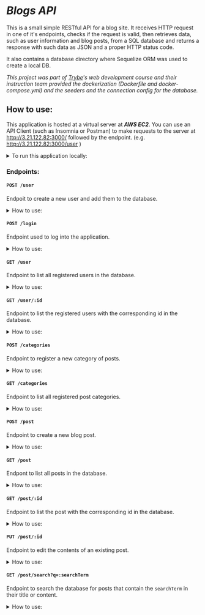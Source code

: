 # ***Blogs API***

<!-- <details><summary><strong>Readme in English! 🇺🇸</strong> </summary><br /> -->

This is a small simple RESTful API for a blog site. It receives HTTP request in one of it's endpoints, checks if the request is valid, then retrieves data, such as user information and blog posts, from a SQL database and returns a response with such data as JSON and a proper HTTP status code.

It also contains a database directory where Sequelize ORM was used to create a local DB.

*This project was part of [Trybe](https://github.com/betrybe)'s web development course and their instruction team provided the dockerization (Dockerfile and docker-compose.yml) and the seeders and the connection config for the database.*

## How to use:

This application is hosted at a virtual server at ***AWS EC2***. You can use an API Client (such as Insomnia or Postman) to make requests to the server at http://3.21.122.82:3000/ followed by the endpoint. (e.g. http://3.21.122.82:3000/user )

<details><summary>To run this application locally:</summary>

Clone this repository and in its root folder execute the command `docker-compose up -d --build` to start up the dockerized app.
(Make sure your ports 3000 and 3306 are free as these are used by the containers)

Access the blog_api command line with the command: `docker exec -it blogs_api bash`

Inside the container, install de dependencies with `npm install`

Use `npm run prestart` to create the DB and make it's Sequelize migrations. Then use `npm run seed` to insert data into these DB.
(NOTE: if any error occurs, try using `npm run drop` to delete the DB than retry the process from `npm run prestsart` then `npm run seed`)

After that, use `npm start` to run the application.
Use an API Client (such as Insomnia or Postman) to make requests to the server at your local port 3000 (e.g. http://localhost:3000/user )
</details>

### Endpoints:

#### `POST /user`

Endpoit to create a new user and add them to the database.

<details><summary>How to use:</summary>
Send your request with a JSON body in the following format:

```
{
  "displayName": "wagner m barbosa",
  "email": "wag2@email.com",
  "password": "123456",
  "image": "http://4.bp.blogspot.com/_YA50adQ-7vQ/S1gfR_6ufpI/AAAAAAAAAAk/1ErJGgRWZDg/S45/brett.png"
}
```

And you'll receive a status code 201 and an access token such as:

```
{
	"token": "eyJhbGciOiJIUzI1NiIsInR5cCI6IkpXVCJ9.eyJkYXRhIjoid2FnQGVtYWlsLmNvbSIsImlhdCI6MTY4NDE4NzU2OCwiZXhwIjoxNjg0NzkyMzY4fQ.m6tXNHs2ovq90tMBwFelVIC2heJ1Z6W-kFwgUED7lCQ"
}
```

**IMPORTANT:** The `displayName` must be at least 8 characters long, the `password` must be at least 6 characters long adn the `email` must be in the format `<prefix@domain>`. Otherwise you will receive a status code 400  and error message explaining the error.
Each email can only be registered in the database once. If you try to create two users with the same email, you will receive a status code 409 message saying this `User already registered`.
</details>

#### `POST /login`

Endpoint used to log into the application.

<details><summary>How to use:</summary>
Send your request with a JSON body with a registred email and its password:

```
{
  "email": "wag2@email.com",
  "password": "123456"
}	
```

And you'll receive a status code 200 and an access token such as:

```
{
	"token": "eyJhbGciOiJIUzI1NiIsInR5cCI6IkpXVCJ9.eyJkYXRhIjoid2FnMkBlbWFpbC5jb20iLCJpYXQiOjE2ODQxODc4ODYsImV4cCI6MTY4NDc5MjY4Nn0.1srT7-6mPWXaSvJX70EfKrexR5Szsz8Uo0K4cKfG5do"
}
```

If one or either the fields is blank, you'll receive a status code 400 and the message `Some required fields are missing`. If the email is not found in the database or the password doesn't match, you'll receive a status code 400 and the message `Invalid fields`.
</details>

#### `GET /user`

Endpoint to list all registered users in the database.

<details><summary>How to use:</summary>
Send a request with a valid token in the authorization header, and you will receive a status code 200 and a JSON similar to the following example:
```
[
	{
		"id": 1,
		"displayName": "Lewis Hamilton",
		"email": "lewishamilton@gmail.com",
		"image": "https://upload.wikimedia.org/wikipedia/commons/1/18/Lewis_Hamilton_2016_Malaysia_2.jpg"
	},
	{
		"id": 2,
		"displayName": "Michael Schumacher",
		"email": "MichaelSchumacher@gmail.com",
		"image": "https://sportbuzz.uol.com.br/media/_versions/gettyimages-52491565_widelg.jpg"
	},
	{
		"id": 3,
		"displayName": "wagner m barbosa",
		"email": "wag2@email.com",
		"image": "http://4.bp.blogspot.com/_YA50adQ-7vQ/S1gfR_6ufpI/AAAAAAAAAAk/1ErJGgRWZDg/S45/brett.png"
	}
]
```

If no authorization header is provided, you'll receive a status code 401 with the message `Token not found`.
If the token is invalid, you'll receive a status code 401 with the message `Expried or invalid token`.
</details>

#### `GET /user/:id`

Endpoint to list the registered users with the corresponding id in the database.

<details><summary>How to use:</summary>
Send a request with a valid token in the authorization header to the URL replacing `:id` with a number and, if the user with such id exists, you will receive a status code 200 and a JSON with the user info, similar to the following example:
```
{
  "id": 3,
  "displayName": "wagner m barbosa",
  "email": "wag2@email.com",
  "image": "http://4.bp.blogspot.com/_YA50adQ-7vQ/S1gfR_6ufpI/AAAAAAAAAAk/1ErJGgRWZDg/S45/brett.png"
}
```
Else, you will receive a status code 404 and the message `User does not exist`.
If no authorization header is provided, you'll receive a status code 401 with the message `Token not found`.
If the token is invalid, you'll receive a status code 401 with the message `Expried or invalid token`.
</details>

#### `POST /categories`

Endpoint to register a new category of posts.

<details><summary>How to use:</summary>
Send a request with a valid token in the authorization header and a JSON body in the following format:
```
{
  "name": "New Category"
}
```
And you will receive a response with status code 201 and the and a JSON such as:
```
{
  "id": 3,
  "name": "New Category"
}
```
If the field `name` is blank, you'll receive a status code 400 with the message `\"name\" is required`.
If no authorization header is provided, you'll receive a status code 401 with the message `Token not found`.
If the token is invalid, you'll receive a status code 401 with the message `Expried or invalid token`.
</details>

#### `GET /categories`

Endpoint to list all registered post categories.

<details><summary>How to use:</summary>
Send a request with a valid token in the authorization header, and you will receive a status code 200 and a JSON similar to the following example:
```
[
	{
		"id": 1,
		"name": "Inovação",
		"createdAt": "2023-05-13T20:25:35.000Z",
		"updatedAt": "2023-05-13T20:25:35.000Z"
	},
	{
		"id": 2,
		"name": "Escola",
		"createdAt": "2023-05-13T20:25:35.000Z",
		"updatedAt": "2023-05-13T20:25:35.000Z"
	},
	{
		"id": 3,
		"name": "teste",
		"createdAt": "2023-05-16T20:21:30.000Z",
		"updatedAt": "2023-05-16T20:21:30.000Z"
	}
]
```
If no authorization header is provided, you'll receive a status code 401 with the message `Token not found`.
If the token is invalid, you'll receive a status code 401 with the message `Expried or invalid token`.
</details>

#### `POST /post`

Endpoint to create a new blog post.

<details><summary>How to use:</summary>
Send a request with a valid token in the authorization header and a JSON body with a key for the post title, a key for the post's text and a key with the ids of the categories this post will fall into, such as the example:
```
{
  "title": "The title of this post",
  "content": "The whole text for the blog post goes here in this key.",
  "categoryIds": [1, 2]
}
```
And you'll receive response with a status code 201 and a JSON like:
```
{
  "id": 3,
  "title": "The title of this post",
  "content": "The whole text for the blog post goes here in this key.",
  "userId": 3,
  "updated": "2022-05-18T18:00:01.196Z",
  "published": "2022-05-18T18:00:01.196Z"
}
```
If one of the fields is blank, you'll receive a status code 400 and the message `Some required fields are missing`.
If one of the category ids do not match any of the registered post categories, you'll receive a status code 400 and the message `\"categoryIds\" not found`.
If no authorization header is provided, you'll receive a status code 401 with the message `Token not found`.
If the token is invalid, you'll receive a status code 401 with the message `Expried or invalid token`.
</details>

#### `GET /post`

Endpont to list all posts in the database.

<details><summary>How to use:</summary>
Send a request with a valid token in the authorization header, and you will receive a status code 200 and a JSON similar to the following example:
```
[
	{
		"id": 1,
		"title": "Post do Ano",
		"content": "Melhor post do ano",
		"userId": 1,
		"published": "2011-08-01T19:58:00.000Z",
		"updated": "2011-08-01T19:58:51.000Z",
		"user": {
			"id": 1,
			"displayName": "Lewis Hamilton",
			"email": "lewishamilton@gmail.com",
			"image": "https://upload.wikimedia.org/wikipedia/commons/1/18/Lewis_Hamilton_2016_Malaysia_2.jpg"
		},
		"categories": [
			{
				"id": 1,
				"name": "Inovação",
				"createdAt": "2023-05-13T20:25:35.000Z",
				"updatedAt": "2023-05-13T20:25:35.000Z"
			}
		]
	},
	{
		"id": 2,
		"title": "Vamos que vamos",
		"content": "Foguete não tem ré",
		"userId": 1,
		"published": "2011-08-01T19:58:00.000Z",
		"updated": "2011-08-01T19:58:51.000Z",
		"user": {
			"id": 1,
			"displayName": "Lewis Hamilton",
			"email": "lewishamilton@gmail.com",
			"image": "https://upload.wikimedia.org/wikipedia/commons/1/18/Lewis_Hamilton_2016_Malaysia_2.jpg"
		},
		"categories": [
			{
				"id": 2,
				"name": "Escola",
				"createdAt": "2023-05-13T20:25:35.000Z",
				"updatedAt": "2023-05-13T20:25:35.000Z"
			}
		]
	}
]
```
If no authorization header is provided, you'll receive a status code 401 with the message `Token not found`.
If the token is invalid, you'll receive a status code 401 with the message `Expried or invalid token`.
</details>

#### `GET /post/:id`

Endpoint to list the post with the corresponding id in the database.

<details><summary>How to use:</summary>
Send a request with a valid token in the authorization header to the URL replacing `:id` with a number and, if the post with such id exists, you will receive a status code 200 and a JSON with the post contents and info, similar to the following example:
```
{
	"id": 1,
	"title": "Post do Ano",
	"content": "Melhor post do ano",
	"userId": 1,
	"published": "2011-08-01T19:58:00.000Z",
	"updated": "2011-08-01T19:58:51.000Z",
	"user": {
		"id": 1,
		"displayName": "Lewis Hamilton",
		"email": "lewishamilton@gmail.com",
		"image": "https://upload.wikimedia.org/wikipedia/commons/1/18/Lewis_Hamilton_2016_Malaysia_2.jpg"
	},
	"categories": [
		{
			"id": 1,
			"name": "Inovação",
			"createdAt": "2023-05-13T20:25:35.000Z",
			"updatedAt": "2023-05-13T20:25:35.000Z"
		}
	]
}
```
Else, you will receive a status code 404 and the message `Post does not exist`.
If no authorization header is provided, you'll receive a status code 401 with the message `Token not found`.
If the token is invalid, you'll receive a status code 401 with the message `Expried or invalid token`.
</details>

#### `PUT /post/:id`

Endpoint to edit the contents of an existing post.

<details><summary>How to use:</summary>
Send a request with a valid token in the authorization header and a JSON body in the following format to the URL replacinh `:id` with the number for the post id.
```
{
  "title": "New title",
  "content": "New text."
}
```
If the post with such id exists, you will receive a status code 200 and a JSON with the post contents and info, similar to the following example:
```
{
  "id": 3,
  "title": "New title",
  "content": "New text."
  "userId": 1,
  "published": "2022-05-18T18:00:01.000Z",
  "updated": "2022-05-18T18:07:32.000Z",
  "user": {
    "id": 1,
    "displayName": "Lewis Hamilton",
    "email": "lewishamilton@gmail.com",
    "image": "https://upload.wikimedia.org/wikipedia/commons/1/18/Lewis_Hamilton_2016_Malaysia_2.jpg"
  },
  "categories": [
    {
      "id": 1,
      "name": "Inovação"
    },
    {
      "id": 2,
      "name": "Escola"
    }
  ]
}
```
If the token doesn't correspond to the user who created the post, you'll receive a status code 401 and the message `Unauthorized user`.
If one or both fields are blank, you'll receibe a status code 400 and the message `Some required fields are missing`.
If no authorization header is provided, you'll receive a status code 401 with the message `Token not found`.
If the token is invalid, you'll receive a status code 401 with the message `Expried or invalid token`.
</details>

#### `GET /post/search?q=:searchTerm`

Endpoint to search the database for posts that contain the `searchTerm` in their title or content.

<details><summary>How to use:</summary>
Send a request with a valid token in the authorization header and query `q`, such as `/post/search?q=exam`, and you will receive a status code 200 and a JSON such as:
```
[
	{
		"id": 2,
		"title": "Example",
		"content": "Post's text",
		"userId": 1,
		"published": "2011-08-01T19:58:00.000Z",
		"updated": "2011-08-01T19:58:51.000Z",
		"user": {
			"id": 2,
			"displayName": "Michael Schumacher",
			"email": "MichaelSchumacher@gmail.com",
			"image": "https://sportbuzz.uol.com.br/media/_versions/gettyimages-52491565_widelg.jpg"
		},
		"categories": [
			{
				"id": 2,
				"name": "Escola",
				"createdAt": "2023-03-09T18:20:45.000Z",
				"updatedAt": "2023-03-09T18:20:45.000Z"
			}
		]
	}
]
```
Where the title **Exam**ple corresponds to the search query *exam*.
If no authorization header is provided, you'll receive a status code 401 with the message `Token not found`.
If the token is invalid, you'll receive a status code 401 with the message `Expried or invalid token`.
</details>